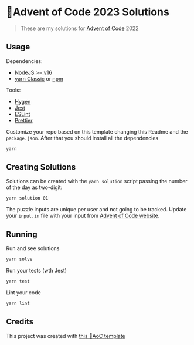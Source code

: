 # 🎄Advent of Code 2023 Solutions

> These are my solutions for [Advent of Code](https://adventofcode.com/) 2022

## Usage

Dependencies:
- [NodeJS >= v16](https://nodejs.org/)
- [yarn Classic](https://yarnpkg.com/) or [npm](https://www.npmjs.com/)

Tools:
* [Hygen](https://www.hygen.io/)
* [Jest](https://jestjs.io/)
* [ESLint](https://eslint.org/)
* [Prettier](https://prettier.io/)

Customize your repo based on this template changing this Readme and the `package.json`. After that you should install all the dependencies

```sh
yarn
```

## Creating Solutions

Solutions can be created with the `yarn solution` script passing the number of the day as two-digit:

```sh
yarn solution 01
```

The puzzle inputs are unique per user and not going to be tracked. Update your `input.in` file with your input from [Advent of Code website](https://adventofcode.com/).

## Running

Run and see solutions
```sh
yarn solve
```

Run your tests (wth Jest)
```sh
yarn test
```

Lint your code
```sh
yarn lint
```

## Credits

This project was created with [this 🎄AoC template](https://github.com/caiangums/aoc-template)
